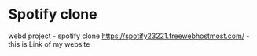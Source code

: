 # Spotify clone
 webd project - spotify clone
 https://spotify23221.freewebhostmost.com/ - this is Link of my website
